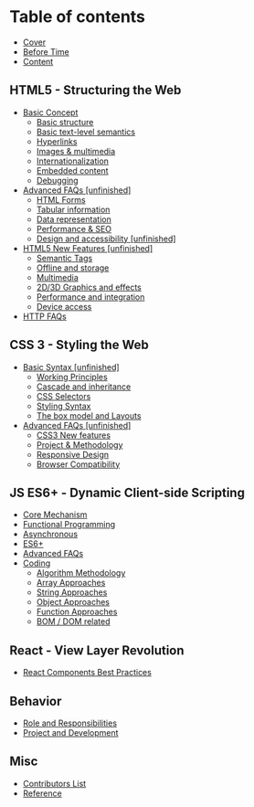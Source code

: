 # Table of contents

* [Cover](README.md)
* [Before Time](before-time.md)
* [Content](content.md)

## HTML5 - Structuring the Web

* [Basic Concept](html5-structuring-the-web/untitled/README.md)
  * [Basic structure](html5-structuring-the-web/untitled/basic-structure.md)
  * [Basic text-level semantics](html5-structuring-the-web/untitled/basic-text-level-semantics.md)
  * [Hyperlinks](html5-structuring-the-web/untitled/hyperlinks.md)
  * [Images & multimedia](html5-structuring-the-web/untitled/images-and-multimedia.md)
  * [Internationalization](html5-structuring-the-web/untitled/internationalization.md)
  * [Embedded content](html5-structuring-the-web/untitled/embedded-content.md)
  * [Debugging](html5-structuring-the-web/untitled/debugging.md)
* [Advanced FAQs \[unfinished\]](html5-structuring-the-web/frequent-asked-interview-questions/README.md)
  * [HTML Forms](html5-structuring-the-web/frequent-asked-interview-questions/html-forms.md)
  * [Tabular information](html5-structuring-the-web/frequent-asked-interview-questions/tabular-information.md)
  * [Data representation](html5-structuring-the-web/frequent-asked-interview-questions/data-representation.md)
  * [Performance & SEO](html5-structuring-the-web/frequent-asked-interview-questions/performance-and-seo.md)
  * [Design and accessibility \[unfinished\]](html5-structuring-the-web/frequent-asked-interview-questions/design-and-accessibility.md)
* [HTML5 New Features \[unfinished\]](html5-structuring-the-web/html5-new-features/README.md)
  * [Semantic Tags](html5-structuring-the-web/html5-new-features/semantic-tags.md)
  * [Offline and storage](html5-structuring-the-web/html5-new-features/offline-and-storage.md)
  * [Multimedia](html5-structuring-the-web/html5-new-features/multimedia.md)
  * [2D/3D Graphics and effects](html5-structuring-the-web/html5-new-features/2d-3d-graphics-and-effects.md)
  * [Performance and integration](html5-structuring-the-web/html5-new-features/performance-and-integration.md)
  * [Device access](html5-structuring-the-web/html5-new-features/device-access.md)
* [HTTP FAQs](html5-structuring-the-web/http-faqs.md)

## CSS 3 - Styling the Web

* [Basic Syntax \[unfinished\]](css-3-styling-the-web/basic-concept/README.md)
  * [Working Principles](css-3-styling-the-web/basic-concept/working-principles.md)
  * [Cascade and inheritance](css-3-styling-the-web/basic-concept/cascade-and-inheritance.md)
  * [CSS Selectors](css-3-styling-the-web/basic-concept/css-selectors.md)
  * [Styling Syntax](css-3-styling-the-web/basic-concept/styling-syntax.md)
  * [The box model and Layouts](css-3-styling-the-web/basic-concept/the-box-model-and-layouts.md)
* [Advanced FAQs \[unfinished\]](css-3-styling-the-web/advanced-faqs/README.md)
  * [CSS3 New features](css-3-styling-the-web/advanced-faqs/css3-new-features.md)
  * [Project & Methodology](css-3-styling-the-web/advanced-faqs/project-and-methodology.md)
  * [Responsive Design](css-3-styling-the-web/advanced-faqs/responsive-design.md)
  * [Browser Compatibility](css-3-styling-the-web/advanced-faqs/browser-compatibility.md)

## JS ES6+ - Dynamic Client-side Scripting

* [Core Mechanism](js-es6+-dynamic-client-side-scripting/basic-concept.md)
* [Functional Programming](js-es6+-dynamic-client-side-scripting/functional-programming.md)
* [Asynchronous](js-es6+-dynamic-client-side-scripting/asynchronous.md)
* [ES6+](js-es6+-dynamic-client-side-scripting/es6+.md)
* [Advanced FAQs](js-es6+-dynamic-client-side-scripting/advanced-faqs.md)
* [Coding](js-es6+-dynamic-client-side-scripting/coding/README.md)
  * [Algorithm Methodology](js-es6+-dynamic-client-side-scripting/coding/algorithm-methodology.md)
  * [Array Approaches](js-es6+-dynamic-client-side-scripting/coding/array-approaches.md)
  * [String Approaches](js-es6+-dynamic-client-side-scripting/coding/string-approaches.md)
  * [Object Approaches](js-es6+-dynamic-client-side-scripting/coding/object-approaches.md)
  * [Function Approaches](js-es6+-dynamic-client-side-scripting/coding/function-approaches.md)
  * [BOM / DOM related](js-es6+-dynamic-client-side-scripting/coding/bom-dom-related.md)

## React - View Layer Revolution

* [React Components Best Practices](react-view-layer-revolution/react-components-best-practices.md)

## Behavior

* [Role and Responsibilities](behavior/role-and-responsibilities.md)
* [Project and Development](behavior/project-and-development.md)

## Misc

* [Contributors List](misc/contributors-list.md)
* [Reference](misc/reference.md)

